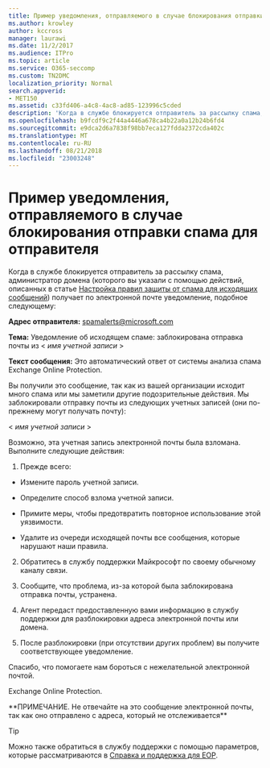 ```yaml
---
title: Пример уведомления, отправляемого в случае блокирования отправки спама для отправителя
ms.author: krowley
author: kccross
manager: laurawi
ms.date: 11/2/2017
ms.audience: ITPro
ms.topic: article
ms.service: O365-seccomp
ms.custom: TN2DMC
localization_priority: Normal
search.appverid:
- MET150
ms.assetid: c33fd406-a4c8-4ac8-ad85-123996c5cded
description: 'Когда в службе блокируется отправитель за рассылку спама, администратор домена (которого вы указали с помощью действий, описанных в статье Настройка правил защиты от спама для исходящих сообщений) получает по электронной почте уведомление, подобное следующему:'
ms.openlocfilehash: b9fcdf9c2f44a4446a678ca4b22a0a12b24b6fd4
ms.sourcegitcommit: e9dca2d6a7838f98bb7eca127fdda2372cda402c
ms.translationtype: MT
ms.contentlocale: ru-RU
ms.lasthandoff: 08/21/2018
ms.locfileid: "23003248"
---
```

# <a name="sample-notification-when-a-sender-is-blocked-sending-outbound-spam"></a>Пример уведомления, отправляемого в случае блокирования отправки спама для отправителя

Когда в службе блокируется отправитель за рассылку спама, администратор домена (которого вы указали с помощью действий, описанных в статье [Настройка правил защиты от спама для исходящих сообщений](configure-the-outbound-spam-policy.md)) получает по электронной почте уведомление, подобное следующему: 
  
 **Адрес отправителя:** spamalerts@microsoft.com 
  
 **Тема:** Уведомление об исходящем спаме: заблокирована отправка почты из \<  *имя учетной записи*  \> 
  
 **Текст сообщения:** Это автоматический ответ от системы анализа спама Exchange Online Protection. 
  
Вы получили это сообщение, так как из вашей организации исходит много спама или мы заметили другие подозрительные действия. Мы заблокировали отправку почты из следующих учетных записей (они по-прежнему могут получать почту):
  
\< *имя учетной записи*  \> 
  
Возможно, эта учетная запись электронной почты была взломана. Выполните следующие действия:
  
1. Прежде всего:
    
  - Измените пароль учетной записи.
    
  - Определите способ взлома учетной записи.
    
  - Примите меры, чтобы предотвратить повторное использование этой уязвимости.
    
  - Удалите из очереди исходящей почты все сообщения, которые нарушают наши правила.
    
2. Обратитесь в службу поддержки Майкрософт по своему обычному каналу связи.
    
3. Сообщите, что проблема, из-за которой была заблокирована отправка почты, устранена.
    
4. Агент передаст предоставленную вами информацию в службу поддержки для разблокировки адреса электронной почты или домена.
    
5. После разблокировки (при отсутствии других проблем) вы получите соответствующее уведомление.
    
Спасибо, что помогаете нам бороться с нежелательной электронной почтой.
  
Exchange Online Protection.
  
\*\*ПРИМЕЧАНИЕ. Не отвечайте на это сообщение электронной почты, так как оно отправлено с адреса, который не отслеживается\*\*
  
> [!TIP]
> Можно также обратиться в службу поддержки с помощью параметров, которые рассматриваются в [Справка и поддержка для EOP](eop/help-and-support-for-eop.md). 
  

